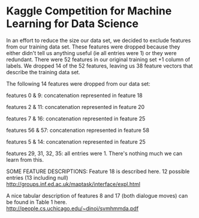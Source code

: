 # Kaggle Competition for Machine Learning for Data Science
In an effort to reduce the size our data set, we decided to exclude features from our training data set.  These features were dropped because they either didn't tell us anything useful (ie all entries were 1) or they were redundant. There were 52 features in our original training set +1 column of labels. We dropped 14 of the 52 features, leaving us 38 feature vectors that describe the training data set. 

The following 14 features were dropped from our data set: 

features 0 & 9: concatenation represented in feature 18

features 2 & 11: concatenation represented in feature 20

features 7 & 16: concatenation represented in feature 25

features 56 & 57: concatenation represented in feature 58

features 5 & 14: concatenation represented in feature 25

features 29, 31, 32, 35: all entries were 1. There's nothing much we can learn from this.


SOME FEATURE DESCRIPTIONS:
Feature 18 is described here. 12 possible entries (13 including null)
http://groups.inf.ed.ac.uk/maptask/interface/expl.html

A nice tabular description of features 8 and 17 (both dialogue moves) can be found in Table 1 here.
http://people.cs.uchicago.edu/~dinoj/svmhmmda.pdf

